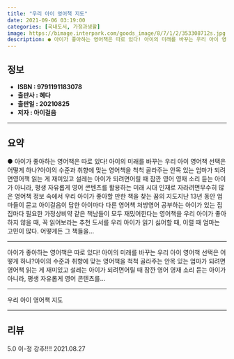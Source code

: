 ```yaml
---
title: "우리 아이 영어책 지도"
date: 2021-09-06 03:19:00
categories: [국내도서, 가정과생활]
image: https://bimage.interpark.com/goods_image/8/7/1/2/353308712s.jpg
description: ● 아이가 좋아하는 영어책은 따로 있다! 아이의 미래를 바꾸는 우리 아이 영어책 선택은 어떻게 하나?아이의 수준과 취향에 맞는 영어책을 척척 골라주는 안목 있는 엄마가 되려면영어책 읽는 게 재미있고 설레는 아이가 되려면어릴 때 잠깐 영어 영재 소리 듣는 아이가 아니라, 평생 자유롭게
---
```


## **정보**

- **ISBN : 9791191183078**
- **출판사 : 혜다**
- **출판일 : 20210825**
- **저자 : 아이걸음**

------



## **요약**

●  아이가 좋아하는 영어책은 따로 있다! 아이의 미래를 바꾸는 우리 아이 영어책 선택은 어떻게 하나?아이의 수준과 취향에 맞는 영어책을 척척 골라주는 안목 있는 엄마가 되려면영어책 읽는 게 재미있고 설레는 아이가 되려면어릴 때 잠깐 영어 영재 소리 듣는 아이가 아니라, 평생 자유롭게 영어 콘텐츠를 활용하는 미래 시대 인재로 자라려면무수히 많은 영어책 정보 속에서 우리 아이가 좋아할 만한 책을 찾는 꿈의 지도지난 13년 동안 엄마들이 묻고 아이걸음이 답한 아이마다 다른 영어책 처방영어 공부하는 아이가 있는 집집마다 필요한 가정상비약 같은 책남들이 모두 재밌어한다는 영어책을 우리 아이가 좋아하지 않을 때, 꼭 읽어보라는 추천 도서를 우리 아이가 읽기 싫어할 때, 이럴 때 엄마는 고민이 많다. 어떻게든 그 책들을...

------

아이가 좋아하는 영어책은 따로 있다! 아이의 미래를 바꾸는 우리 아이 영어책 선택은 어떻게 하나?아이의 수준과 취향에 맞는 영어책을 척척 골라주는 안목 있는 엄마가 되려면영어책 읽는 게 재미있고 설레는 아이가 되려면어릴 때 잠깐 영어 영재 소리 듣는 아이가 아니라, 평생 자유롭게 영어 콘텐츠를... 

------


우리 아이 영어책 지도 

------


## **리뷰** 

5.0 이-정 강추!!!! 2021.08.27 <br/>